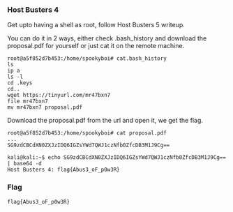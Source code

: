 ### Host Busters 4

Get upto having a shell as root, follow Host Busters 5 writeup.

You can do it in 2 ways, either check .bash_history and download the proposal.pdf for yourself or just cat it on the remote machine.
```
root@a5f852d7b453:/home/spookyboi# cat.bash_history
ls
ip a
ls -l
cd .keys
cd..
wget https://tinyurl.com/mr47bxn7
file mr47bxn7
mv mr47bxn7 proposal.pdf
```

Download the proposal.pdf from the url and open it, we get the flag.

```
root@a5f852d7b453:/home/spookyboi# cat proposal.pdf
...
SG9zdCBCdXN0ZXJzIDQ6IGZsYWd7QWJ1czNfb0ZfcDB3M1J9Cg==

kali@kali:~$ echo SG9zdCBCdXN0ZXJzIDQ6IGZsYWd7QWJ1czNfb0ZfcDB3M1J9Cg== | base64 -d
Host Busters 4: flag{Abus3_oF_p0w3R}
```

### Flag
`flag{Abus3_oF_p0w3R}`

